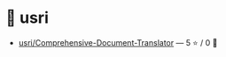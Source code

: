 # 👤 usri

- [usri/Comprehensive-Document-Translator](https://github.com/usri/Comprehensive-Document-Translator) — 5 ⭐️ / 0 🍴
